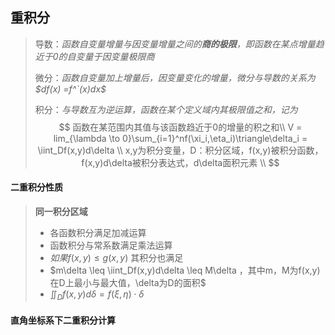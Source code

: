 ## 重积分

> 导数：*函数自变量增量与因变量增量之间的**商的极限**，即函数在某点增量趋近于0的自变量于因变量极限商*
>
> 微分：*函数自变量加上增量后，因变量变化的增量，微分与导数的关系为 $df(x) =f^`(x)dx$* 
>
> 积分：*与导数互为逆运算，函数在某个定义域内其极限值之和，记为*
> $$
> 函数在某范围内其值与该函数趋近于0的增量的积之和\\
> V = lim_{\lambda \to 0}\sum_{i=1}^nf(\xi_i,\eta_i)\triangle\delta_i = \iint_Df(x,y)d\delta  \\
> x,y为积分变量，D：积分区域，f(x,y)被积分函数，f(x,y)d\delta被积分表达式，d\delta面积元素 \\
> $$

#### **二重积分性质**

> **同一积分区域**
>
> - 各函数积分满足加减运算
> - 函数积分与常系数满足乘法运算
> - $如果 f(x,y) \leq g(x,y)$ 其积分也满足
> - $m\delta \leq \iint_Df(x,y)d\delta \leq M\delta ，其中m，M为f(x,y)在D上最小与最大值，\delta为D的面积$
> - $\iint_D f(x,y)d\delta = f(\xi,\eta) \cdot \delta$

#### **直角坐标系下二重积分计算**

> 

